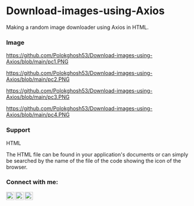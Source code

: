 # Download-images-using-Axios
Making a random image downloader using Axios in HTML. 

### Image
https://github.com/Polokghosh53/Download-images-using-Axios/blob/main/pc1.PNG

https://github.com/Polokghosh53/Download-images-using-Axios/blob/main/pc2.PNG

https://github.com/Polokghosh53/Download-images-using-Axios/blob/main/pc3.PNG

https://github.com/Polokghosh53/Download-images-using-Axios/blob/main/pc4.PNG

### Support
HTML

The HTML file can be found in your application's documents or can simply be searched by the name of the file of the code showing the icon of the browser.


### Connect with me:
[<img align="left" alt="stompingdrake | Twitter" width="22px" src="https://cdn.jsdelivr.net/npm/simple-icons@v3/icons/twitter.svg" />][twitter]
[<img align="left" alt="polok-ghosh | LinkedIn" width="22px" src="https://cdn.jsdelivr.net/npm/simple-icons@v3/icons/linkedin.svg" />][linkedin]
[<img align="left" alt="thepolokofficial | Instagram" width="22px" src="https://cdn.jsdelivr.net/npm/simple-icons@v3/icons/instagram.svg"/>][instagram]

[twitter]: https://twitter.com/stompingdrake
[linkedin]: https://linkedin.com/in/polok-ghosh
[instagram]: https://instagram.com/thepolokofficial
